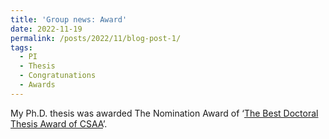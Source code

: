 ```yaml
---
title: 'Group news: Award'
date: 2022-11-19
permalink: /posts/2022/11/blog-post-1/
tags:
  - PI
  - Thesis
  - Congratunations
  - Awards
---
```


My Ph.D. thesis was awarded The Nomination Award of ‘[The Best Doctoral Thesis Award of CSAA](http://www.csaa.org.cn/art/2022/11/20/art_410_338870.html)’.
